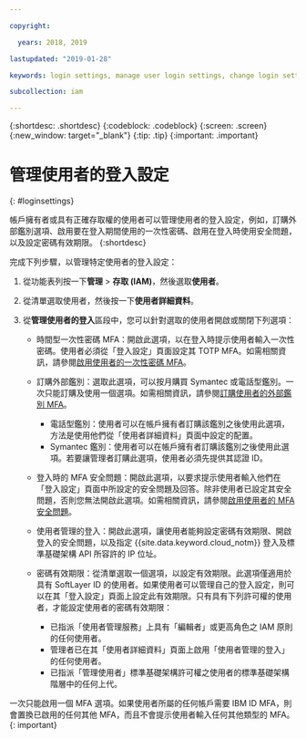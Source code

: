 ```yaml
---

copyright:

  years: 2018, 2019

lastupdated: "2019-01-28"

keywords: login settings, manage user login settings, change login settings for user

subcollection: iam

---
```


{:shortdesc: .shortdesc}
{:codeblock: .codeblock}
{:screen: .screen}
{:new_window: target="_blank"}
{:tip: .tip}
{:important: .important}

# 管理使用者的登入設定
{: #loginsettings}

帳戶擁有者或具有正確存取權的使用者可以管理使用者的登入設定，例如，訂購外部鑑別選項、啟用要在登入期間使用的一次性密碼、啟用在登入時使用安全問題，以及設定密碼有效期限。
{:shortdesc}

完成下列步驟，以管理特定使用者的登入設定：

1. 從功能表列按一下**管理** &gt; **存取 (IAM)**，然後選取**使用者**。
2. 從清單選取使用者，然後按一下**使用者詳細資料**。
3. 從**管理使用者的登入**區段中，您可以針對選取的使用者開啟或關閉下列選項：

    * 時間型一次性密碼 MFA：開啟此選項，以在登入時提示使用者輸入一次性密碼。使用者必須從「登入設定」頁面設定其 TOTP MFA。如需相關資訊，請參閱[啟用使用者的一次性密碼 MFA](/docs/iam?topic=iam-totp#totp)。

    * 訂購外部鑑別：選取此選項，可以按月購買 Symantec 或電話型鑑別。一次只能訂購及使用一個選項。如需相關資訊，請參閱[訂購使用者的外部鑑別 MFA](/docs/iam?topic=iam-external#external)。

        * 電話型鑑別：使用者可以在帳戶擁有者訂購該鑑別之後使用此選項，方法是使用他們從「使用者詳細資料」頁面中設定的配置。
        * Symantec 鑑別：使用者可以在帳戶擁有者訂購該鑑別之後使用此選項。若要讓管理者訂購此選項，使用者必須先提供其認證 ID。

    * 登入時的 MFA 安全問題：開啟此選項，以要求提示使用者輸入他們在「登入設定」頁面中所設定的安全問題及回答。除非使用者已設定其安全問題，否則您無法開啟此選項。如需相關資訊，請參閱[啟用使用者的 MFA 安全問題](/docs/iam?topic=iam-questions#questions)。

    * 使用者管理的登入：開啟此選項，讓使用者能夠設定密碼有效期限、開啟登入的安全問題，以及指定 {{site.data.keyword.cloud_notm}} 登入及標準基礎架構 API 所容許的 IP 位址。

    * 密碼有效期限：從清單選取一個選項，以設定有效期限。此選項僅適用於具有 SoftLayer ID 的使用者。如果使用者可以管理自己的登入設定，則可以在其「登入設定」頁面上設定此有效期限。只有具有下列許可權的使用者，才能設定使用者的密碼有效期限：

        * 已指派「使用者管理服務」上具有「編輯者」或更高角色之 IAM 原則的任何使用者。
        * 管理者已在其「使用者詳細資料」頁面上啟用「使用者管理的登入」的任何使用者。
        * 已指派「管理使用者」標準基礎架構許可權之使用者的標準基礎架構階層中的任何上代。

一次只能啟用一個 MFA 選項。如果使用者所屬的任何帳戶需要 IBM ID MFA，則會置換已啟用的任何其他 MFA，而且不會提示使用者輸入任何其他類型的 MFA。
{: important}
